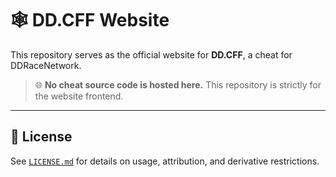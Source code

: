 # 🕸️ DD.CFF Website

This repository serves as the official website for **DD.CFF**, a cheat for DDRaceNetwork.

> 🌐 **No cheat source code is hosted here.** This repository is strictly for the website frontend.

---

## 📄 License

See [`LICENSE.md`](LICENSE.md) for details on usage, attribution, and derivative restrictions.